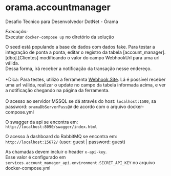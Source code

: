 # orama.accountmanager
Desafio Técnico para Desenvolvedor DotNet - Órama

*Execução:*<br/>
Executar <code>docker-compose up</code> no diretório da solução <br />

O seed está populando a base de dados com dados fake.
Para testar a integração de ponta a ponta, editar o registro da tabela [account_manager].[dbo].[Clientes] modificando o valor do campo WebhookUrl para uma url válida.<br />
Dessa forma, irá receber a notificação da transação nesse endereço. <br /><br />
*Dica: Para testes, utilizo a ferramenta <a href="https://webhook.site/">Webhook.Site</a>. Lá é possível receber uma url válida, realizar o update no campo da tabela informada acima, e ver a notificação chegando na página da ferramenta. <br /><br />
O acesso ao servidor MSSQL se dá através do host: <code>localhost:1500</code>, sa password: <code>oramaDbServerPass@#</code> de acordo com o arquivo docker-compose.yml <br />

O swagger da api se encontra em: <code>http://localhost:8090/swagger/index.html</code><br />

O acesso à dashboard do RabbitMQ se encontra em: <code>http://localhost:15672/</code> (user: guest | password: guest) <br />

As chamadas devem incluir o header <code>x-api-key</code>.<br /> 
Esse valor é configurado em <code>services.account_manager_api.environment.SECRET_API_KEY</code> no arquivo docker-compose.yml




